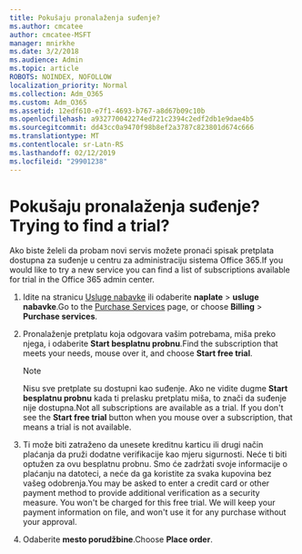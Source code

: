 ```yaml
---
title: Pokušaju pronalaženja suđenje?
ms.author: cmcatee
author: cmcatee-MSFT
manager: mnirkhe
ms.date: 3/2/2018
ms.audience: Admin
ms.topic: article
ROBOTS: NOINDEX, NOFOLLOW
localization_priority: Normal
ms.collection: Adm_O365
ms.custom: Adm_O365
ms.assetid: 12edf610-e7f1-4693-b767-a8d67b09c10b
ms.openlocfilehash: a932770042274ed721c2394c2edf2db1e9dae4b5
ms.sourcegitcommit: dd43cc0a9470f98b8ef2a3787c823801d674c666
ms.translationtype: MT
ms.contentlocale: sr-Latn-RS
ms.lasthandoff: 02/12/2019
ms.locfileid: "29901238"
---
```

# <a name="trying-to-find-a-trial"></a><span data-ttu-id="12e7c-102">Pokušaju pronalaženja suđenje?</span><span class="sxs-lookup"><span data-stu-id="12e7c-102">Trying to find a trial?</span></span>

<span data-ttu-id="12e7c-103">Ako biste želeli da probam novi servis možete pronaći spisak pretplata dostupna za suđenje u centru za administraciju sistema Office 365.</span><span class="sxs-lookup"><span data-stu-id="12e7c-103">If you would like to try a new service you can find a list of subscriptions available for trial in the Office 365 admin center.</span></span>
  
1. <span data-ttu-id="12e7c-104">Idite na stranicu [Usluge nabavke](https://go.microsoft.com/fwlink/p/?linkid=868433) ili odaberite **naplate** \> **usluge nabavke**.</span><span class="sxs-lookup"><span data-stu-id="12e7c-104">Go to the [Purchase Services](https://go.microsoft.com/fwlink/p/?linkid=868433) page, or choose **Billing** \> **Purchase services**.</span></span>
    
2. <span data-ttu-id="12e7c-105">Pronalaženje pretplatu koja odgovara vašim potrebama, miša preko njega, i odaberite **Start besplatnu probnu**.</span><span class="sxs-lookup"><span data-stu-id="12e7c-105">Find the subscription that meets your needs, mouse over it, and choose **Start free trial**.</span></span>
    
    > [!NOTE]
    > <span data-ttu-id="12e7c-p101">Nisu sve pretplate su dostupni kao suđenje. Ako ne vidite dugme **Start besplatnu probnu** kada ti prelasku pretplatu miša, to znači da suđenje nije dostupna.</span><span class="sxs-lookup"><span data-stu-id="12e7c-p101">Not all subscriptions are available as a trial. If you don't see the **Start free trial** button when you mouse over a subscription, that means a trial is not available.</span></span> 
  
3. <span data-ttu-id="12e7c-p102">Ti može biti zatraženo da unesete kreditnu karticu ili drugi način plaćanja da pruži dodatne verifikacije kao mjeru sigurnosti. Neće ti biti optužen za ovu besplatnu probnu. Smo će zadržati svoje informacije o plaćanju na datoteci, a neće da ga koristite za svaka kupovina bez vašeg odobrenja.</span><span class="sxs-lookup"><span data-stu-id="12e7c-p102">You may be asked to enter a credit card or other payment method to provide additional verification as a security measure. You won't be charged for this free trial. We will keep your payment information on file, and won't use it for any purchase without your approval.</span></span>
    
4. <span data-ttu-id="12e7c-111">Odaberite **mesto porudžbine**.</span><span class="sxs-lookup"><span data-stu-id="12e7c-111">Choose **Place order**.</span></span>
    

